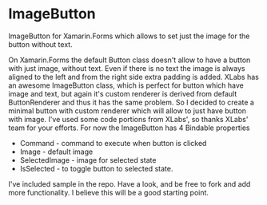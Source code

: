 # ImageButton
ImageButton for Xamarin.Forms which allows to set just the image for the button without text.

On Xamarin.Forms the default Button class doesn't allow to have a button with just image, without text. Even if there is no text the image is always aligned to the left and from the right side extra padding is added. XLabs has an awesome ImageButton class, which is perfect for button which have image and text, but again it's custom renderer is derived from default ButtonRenderer and thus it has the same problem. So I decided to create a minimal button with custom renderer which will allow to just have button with image. I've used some code portions from XLabs', so thanks XLabs' team for your efforts.
For now the ImageButton has 4 Bindable properties
  - Command - command to execute when button is clicked
  - Image - default image
  - SelectedImage - image for selected state
  - IsSelected - to toggle button to selected state.

I've included sample in the repo. Have a look, and be free to fork and add more functionality. I believe this will be a good starting point.